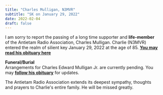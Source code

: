 ```yaml
---
title: "Charles Mulligan, N3MVR"
subtitle: "SK on January 29, 2022"
date: 2022-02-04
draft: false
---
```


I am sorry to report the passing of a long time supporter and **life-member** of the Antietam Radio Association, Charles Mulligan. Charlie (N3MVR) entered the realm of silient key January 29, 2022 at the age of 85. [**You may read his obituary here**](https://www.echovita.com/us/obituaries/md/hagerstown/charles-edward-mulligan-jr-14117010)  

**Funeral/Burial**  
Arrangements for Charles Edward Mulligan Jr. are currently pending. You may [**follow his obituary**](https://www.echovita.com/us/obituaries/md/hagerstown/charles-edward-mulligan-jr-14117010) for updates.

The Antietam Radio Association extends its deepest sympathy, thoughts and prayers to Charlie's entire family. He will be missed greatly.
<!--more-->